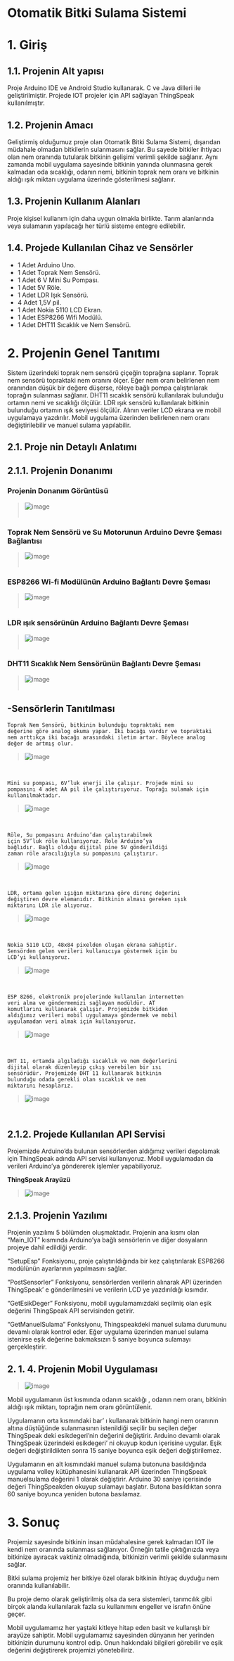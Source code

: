 # Otomatik Bitki Sulama Sistemi

# 1. Giriş

## 1.1. Projenin Alt yapısı

Proje Arduino IDE ve Android Studio kullanarak. C ve Java dilleri ile geliştirilmiştir. Projede IOT
projeler için API sağlayan ThingSpeak kullanılmıştır.

## 1.2. Projenin Amacı

Geliştirmiş olduğumuz proje olan Otomatik Bitki Sulama Sistemi, dışarıdan müdahale olmadan
bitkilerin sulanmasını sağlar. Bu sayede bitkiler ihtiyacı olan nem oranında tutularak bitkinin gelişimi
verimli şekilde sağlanır. Aynı zamanda mobil uygulama sayesinde bitkinin yanında olunmasına gerek
kalmadan oda sıcaklığı, odanın nemi, bitkinin toprak nem oranı ve bitkinin aldığı ışık miktarı
uygulama üzerinde gösterilmesi sağlanır.

## 1.3. Projenin Kullanım Alanları

Proje kişisel kullanım için daha uygun olmakla birlikte. Tarım alanlarında veya sulamanın
yapılacağı her türlü sisteme entegre edilebilir.

## 1.4. Projede Kullanılan Cihaz ve Sensörler

- 1 Adet Arduino Uno.
- 1 Adet Toprak Nem Sensörü.
- 1 Adet 6 V Mini Su Pompası.
- 1 Adet 5V Röle.
- 1 Adet LDR Işık Sensörü.
- 4 Adet 1,5V pil.
- 1 Adet Nokia 5110 LCD Ekran.
- 1 Adet ESP8266 Wifi Modülü.
- 1 Adet DHT11 Sıcaklık ve Nem Sensörü.


# 2. Projenin Genel Tanıtımı

Sistem üzerindeki toprak nem sensörü çiçeğin toprağına saplanır. Toprak nem sensörü
topraktaki nem oranını ölçer. Eğer nem oranı belirlenen nem oranından düşük bir değere
düşerse, röleye bağlı pompa çalıştırılarak toprağın sulanması sağlanır. DHT11 sıcaklık sensörü
kullanılarak bulunduğu ortamın nemi ve sıcaklığı ölçülür. LDR ışık sensörü kullanılarak bitkinin
bulunduğu ortamın ışık seviyesi ölçülür. Alının veriler LCD ekrana ve mobil uygulamaya yazdırılır.
Mobil uygulama üzerinden belirlenen nem oranı değiştirilebilir ve manuel sulama yapılabilir.

## 2.1. Proje nin Detaylı Anlatımı

## 2.1.1. Projenin Donanımı
### Projenin Donanım Görüntüsü
> ![image](https://user-images.githubusercontent.com/77435563/170590666-62eb84da-c354-4770-8cf3-c2a57045c64f.png)
<br/><br/>
### Toprak Nem Sensörü ve Su Motorunun Arduino Devre Şeması Bağlantısı
> ![image](https://user-images.githubusercontent.com/77435563/170590942-727d7c62-c31f-4d91-b0ef-eea24e951ee8.png)
<br/><br/>
### ESP8266 Wi-fi Modülünün Arduino Bağlantı Devre Şeması 
> ![image](https://user-images.githubusercontent.com/77435563/170591059-9e571f68-5cf9-4fe7-b553-81dd85c39d97.png)
<br/><br/>
### LDR ışık sensörünün Arduino Bağlantı Devre Şeması 
> ![image](https://user-images.githubusercontent.com/77435563/170591115-5951f344-6dfa-4d44-b3d5-d23d99fa9e06.png)
<br/><br/>
### DHT11 Sıcaklık Nem Sensörünün Bağlantı Devre Şeması
> ![image](https://user-images.githubusercontent.com/77435563/170591192-87f96f63-64f6-499b-b3a2-4bb6530cae3c.png)
 <br/><br/>

## -Sensörlerin Tanıtılması

```
Toprak Nem Sensörü, bitkinin bulunduğu topraktaki nem
değerine göre analog okuma yapar. İki bacağı vardır ve topraktaki
nem arttıkça iki bacağı arasındaki iletim artar. Böylece analog
değer de artmış olur.
```
> ![image](https://user-images.githubusercontent.com/77435563/170592071-685c43ea-4ae5-4a56-809b-7d15f26b127d.png)
<br/>

```
Mini su pompası, 6V’luk enerji ile çalışır. Projede mini su
pompasını 4 adet AA pil ile çalıştırıyoruz. Toprağı sulamak için
kullanılmaktadır.
```
> ![image](https://user-images.githubusercontent.com/77435563/170592185-babf8a27-f4fa-4b5f-89fb-1c572005654b.png)
<br/>

```
Röle, Su pompasını Arduino’dan çalıştırabilmek
için 5V’luk röle kullanıyoruz. Role Arduino’ya
bağlıdır. Bağlı olduğu dijital pine 5V gönderildiği
zaman röle aracılığıyla su pompasını çalıştırır.
```
> ![image](https://user-images.githubusercontent.com/77435563/170592262-b839ac8b-eca0-48f2-8aa6-d4cfa22fff61.png)
<br/>

```
LDR, ortama gelen ışığın miktarına göre direnç değerini
değiştiren devre elemanıdır. Bitkinin alması gereken ışık
miktarını LDR ile alıyoruz.
```
> ![image](https://user-images.githubusercontent.com/77435563/170592331-7982960b-4be7-43bb-8423-1c829ed9c445.png)

<br/>

```
Nokia 5110 LCD, 48x84 pixelden oluşan ekrana sahiptir.
Sensörden gelen verileri kullanıcıya göstermek için bu
LCD’yi kullanıyoruz.
```
> ![image](https://user-images.githubusercontent.com/77435563/170592413-b1f76445-cef9-4e81-956b-ed163ad94a27.png)
<br/>

```
ESP 8266, elektronik projelerinde kullanılan internetten
veri alma ve göndermemizi sağlayan modüldür. AT
komutlarını kullanarak çalışır. Projemizde bitkiden
aldığımız verileri mobil uygulamaya göndermek ve mobil
uygulamadan veri almak için kullanıyoruz.
```

> ![image](https://user-images.githubusercontent.com/77435563/170592465-74b15202-c7af-4547-8a46-e9b9377645dd.png)
<br/>

```
DHT 11, ortamda algıladığı sıcaklık ve nem değerlerini
dijital olarak düzenleyip çıkış verebilen bir ısı
sensörüdür. Projemizde DHT 11 kullanarak bitkinin
bulunduğu odada gerekli olan sıcaklık ve nem
miktarını hesaplarız.
```
> ![image](https://user-images.githubusercontent.com/77435563/170592508-992cf20a-9644-469d-bab7-d1a6c1894ee9.png)
<br/>

## 2.1.2. Projede Kullanılan API Servisi

Projemizde Arduino’da bulunan sensörlerden aldığımız verileri depolamak için ThingSpeak adında API
servisi kullanıyoruz. Mobil uygulamadan da verileri Arduino’ya göndererek işlemler yapabiliyoruz.

**ThingSpeak Arayüzü**
> ![image](https://user-images.githubusercontent.com/77435563/170593705-e529ca8c-d44b-4f73-acab-89395b6ab73a.png)



## 2.1.3. Projenin Yazılımı

Projenin yazılımı 5 bölümden oluşmaktadır. Projenin ana kısmı olan “Main_IOT” kısmında
Arduino’ya bağlı sensörlerin ve diğer dosyaların projeye dahil edildiği yerdir.

“SetupEsp” Fonksiyonu, proje çalıştırıldığında bir kez çalıştırılarak ESP8266 modülünün ayarlarının
yapılmasını sağlar.

“PostSensorler” Fonksiyonu, sensörlerden verilerin alınarak API üzerinden ThingSpeak’ e
gönderilmesini ve verilerin LCD ye yazdırıldığı kısımdır.

“GetEsikDeger” Fonksiyonu, mobil uygulamamızdaki seçilmiş olan eşik değerini ThingSpeak API
servisinden getirir.

“GetManuelSulama” Fonksiyonu, Thingspeakdeki manuel sulama durumunu devamlı olarak kontrol
eder. Eğer uygulama üzerinden manuel sulama istenirse eşik değerine bakmaksızın 5 saniye boyunca
sulamayı gerçekleştirir.


## 2. 1. 4. Projenin Mobil Uygulaması
> ![image](https://user-images.githubusercontent.com/77435563/170593755-21273917-9752-495f-93b7-6541ae6f81af.png)

Mobil uygulamanın üst kısmında odanın sıcaklığı ,
odanın nem oranı, bitkinin aldığı ışık miktarı, toprağın nem
oranı görüntülenir.

Uygulamanın orta kısmındaki bar’ ı kullanarak
bitkinin hangi nem oranının altına düştüğünde
sulanmasının istenildiği seçilir bu seçilen değer ThingSpeak
deki esikdegeri’nin değerini değiştirir. Arduino devamlı
olarak ThingSpeak üzerindeki esikdegeri’ ni okuyup kodun
içerisine uygular. Eşik değeri değiştirildikten sonra 15
saniye boyunca eşik değeri değiştirilemez.

Uygulamanın en alt kısmındaki manuel sulama
butonuna basıldığında uygulama volley kütüphanesini
kullanarak APİ üzerinden ThingSpeak manuelsulama
değerini 1 olarak değiştirir. Arduino 30 saniye içerisinde
değeri ThingSpeakden okuyup sulamayı başlatır. Butona
basıldıktan sonra 60 saniye boyunca yeniden butona
basılamaz.


# 3. Sonuç

Projemiz sayesinde bitkinin insan müdahalesine gerek kalmadan IOT ile kendi nem oranında
sulanması sağlanıyor. Örneğin tatile çıktığınızda veya bitkinize ayıracak vaktiniz olmadığında,
bitkinizin verimli şekilde sulanmasını sağlar.

Bitki sulama projemiz her bitkiye özel olarak bitkinin ihtiyaç duyduğu nem oranında
kullanılabilir.

Bu proje demo olarak geliştirilmiş olsa da sera sistemleri, tarımcılık gibi birçok alanda
kullanılarak fazla su kullanımını engeller ve israfın önüne geçer.

Mobil uygulamamız her yaştaki kitleye hitap eden basit ve kullanışlı bir arayüze sahiptir.
Mobil uygulamamız sayesinden dünyanın her yerinden bitkinizin durumunu kontrol edip. Onun
hakkındaki bilgileri görebilir ve eşik değerini değiştirerek projemizi yönetebiliriz.





